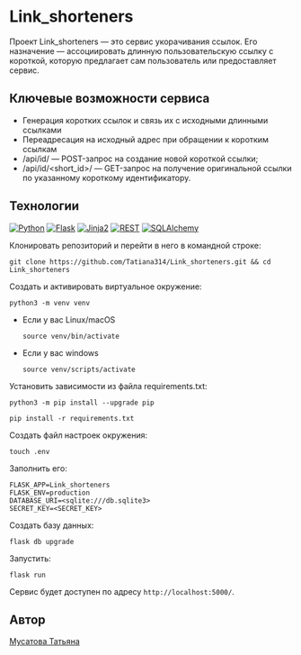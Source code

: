 # Link_shorteners

Проект Link_shorteners — это сервис укорачивания ссылок. Его назначение — ассоциировать длинную пользовательскую ссылку с короткой, которую предлагает сам пользователь или предоставляет сервис.

## Ключевые возможности сервиса
- Генерация коротких ссылок и связь их с исходными длинными ссылками
- Переадресация на исходный адрес при обращении к коротким ссылкам
- /api/id/ — POST-запрос на создание новой короткой ссылки;
- /api/id/<short_id>/ — GET-запрос на получение оригинальной ссылки по указанному короткому идентификатору.

## Технологии
[![Python](https://img.shields.io/badge/-Python3.9-464646?style=flat&logo=Python&logoColor=ffffff&color=043A6B)](https://www.python.org/)
[![Flask](https://img.shields.io/badge/-Flask2.0-464646?style=flat&logo=Flask&logoColor=ffffff&color=043A6B)](https://www.djangoproject.com/)
[![Jinja2](https://img.shields.io/badge/-Jinja2-464646?style=flat&logo=Jinja&logoColor=ffffff&color=043A6B)](https://www.postgresql.org/)
[![REST](https://img.shields.io/badge/-REST-464646?style=flat&logo=REST&logoColor=ffffff&color=043A6B)](https://www.django-rest-framework.org/)
[![SQLAlchemy](https://img.shields.io/badge/-SQLAlchemy1.4-464646?style=flat&logo=SQLAlchemy&logoColor=ffffff&color=043A6B)](https://www.postgresql.org/)

Клонировать репозиторий и перейти в него в командной строке:

```
git clone https://github.com/Tatiana314/Link_shorteners.git && cd Link_shorteners
```

Cоздать и активировать виртуальное окружение:

```
python3 -m venv venv
```

* Если у вас Linux/macOS

    ```
    source venv/bin/activate
    ```

* Если у вас windows

    ```
    source venv/scripts/activate
    ```

Установить зависимости из файла requirements.txt:

```
python3 -m pip install --upgrade pip
```

```
pip install -r requirements.txt
```

Создать файл настроек окружения:

```
touch .env
```

Заполнить его:

```
FLASK_APP=Link_shorteners
FLASK_ENV=production
DATABASE_URI=<sqlite:///db.sqlite3>
SECRET_KEY=<SECRET_KEY>
```

Создать базу данных:

```
flask db upgrade
```

Запустить:

```
flask run
```
Сервис будет доступен по адресу `http://localhost:5000/`.

## Автор
[Мусатова Татьяна](https://github.com/Tatiana314)
